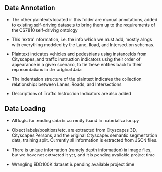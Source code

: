 ## Data Annotation ##

* The other plaintexts located in this folder are manual annotations, added to existing self-driving datasets to bring them up to the requirements of the CS7810 self-driving ontology 

* This 'extra' information, i.e. the info which we must add, mostly alings with everything modeled by the Lane, Road, and Intersection schemas.

* Plaintext indicates vehicles and pedestrians using instanceIds from Cityscapes, and traffic instruction indicators using their order of appearance in a given scenario, to tie these entities back to their representations in the original data

* The indentation structure of the plaintext indicates the collection relationships between Lanes, Roads, and Intersections

* Descriptions of Traffic Instruction Indicators are also added


## Data Loading ##

* All logic for reading data is currently found in materialization.py

* Object labels/positions/etc. are extracted from Cityscapes 3D, Cityscapes Persons, and the original Cityscapes semantic segmentation data, training split. Currently all information is extracted from JSON files. 

* There is unique information (namely depth information) in image files, but we have not extracted it yet, and it is pending available project time

* Wrangling BDD100K dataset is pending available project time 